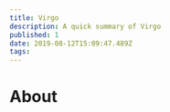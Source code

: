 ```yaml
---
title: Virgo
description: A quick summary of Virgo
published: 1
date: 2019-08-12T15:09:47.489Z
tags: 
---
```


# About